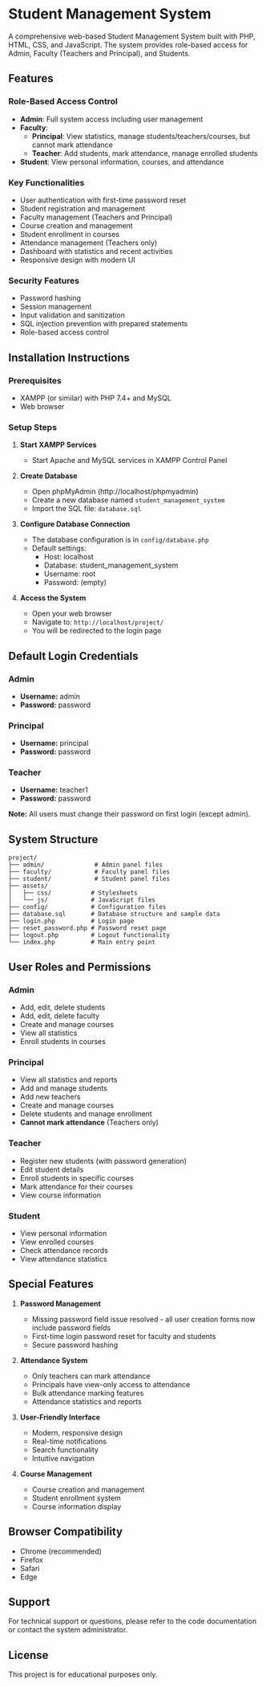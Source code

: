 # Student Management System

A comprehensive web-based Student Management System built with PHP, HTML, CSS, and JavaScript. The system provides role-based access for Admin, Faculty (Teachers and Principal), and Students.

## Features

### Role-Based Access Control
- **Admin**: Full system access including user management
- **Faculty**: 
  - **Principal**: View statistics, manage students/teachers/courses, but cannot mark attendance
  - **Teacher**: Add students, mark attendance, manage enrolled students
- **Student**: View personal information, courses, and attendance

### Key Functionalities
- User authentication with first-time password reset
- Student registration and management
- Faculty management (Teachers and Principal)
- Course creation and management
- Student enrollment in courses
- Attendance management (Teachers only)
- Dashboard with statistics and recent activities
- Responsive design with modern UI

### Security Features
- Password hashing
- Session management
- Input validation and sanitization
- SQL injection prevention with prepared statements
- Role-based access control

## Installation Instructions

### Prerequisites
- XAMPP (or similar) with PHP 7.4+ and MySQL
- Web browser

### Setup Steps

1. **Start XAMPP Services**
   - Start Apache and MySQL services in XAMPP Control Panel

2. **Create Database**
   - Open phpMyAdmin (http://localhost/phpmyadmin)
   - Create a new database named `student_management_system`
   - Import the SQL file: `database.sql`

3. **Configure Database Connection**
   - The database configuration is in `config/database.php`
   - Default settings:
     - Host: localhost
     - Database: student_management_system
     - Username: root
     - Password: (empty)

4. **Access the System**
   - Open your web browser
   - Navigate to: `http://localhost/project/`
   - You will be redirected to the login page

## Default Login Credentials

### Admin
- **Username:** admin
- **Password:** password

### Principal
- **Username:** principal
- **Password:** password

### Teacher
- **Username:** teacher1
- **Password:** password

**Note:** All users must change their password on first login (except admin).

## System Structure

```
project/
├── admin/              # Admin panel files
├── faculty/            # Faculty panel files
├── student/            # Student panel files
├── assets/
│   ├── css/           # Stylesheets
│   └── js/            # JavaScript files
├── config/            # Configuration files
├── database.sql       # Database structure and sample data
├── login.php          # Login page
├── reset_password.php # Password reset page
├── logout.php         # Logout functionality
└── index.php          # Main entry point
```

## User Roles and Permissions

### Admin
- Add, edit, delete students
- Add, edit, delete faculty
- Create and manage courses
- View all statistics
- Enroll students in courses

### Principal
- View all statistics and reports
- Add and manage students
- Add new teachers
- Create and manage courses
- Delete students and manage enrollment
- **Cannot mark attendance** (Teachers only)

### Teacher
- Register new students (with password generation)
- Edit student details
- Enroll students in specific courses
- Mark attendance for their courses
- View course information

### Student
- View personal information
- View enrolled courses
- Check attendance records
- View attendance statistics

## Special Features

1. **Password Management**
   - Missing password field issue resolved - all user creation forms now include password fields
   - First-time login password reset for faculty and students
   - Secure password hashing

2. **Attendance System**
   - Only teachers can mark attendance
   - Principals have view-only access to attendance
   - Bulk attendance marking features
   - Attendance statistics and reports

3. **User-Friendly Interface**
   - Modern, responsive design
   - Real-time notifications
   - Search functionality
   - Intuitive navigation

4. **Course Management**
   - Course creation and management
   - Student enrollment system
   - Course information display

## Browser Compatibility
- Chrome (recommended)
- Firefox
- Safari
- Edge

## Support
For technical support or questions, please refer to the code documentation or contact the system administrator.

## License
This project is for educational purposes only.
